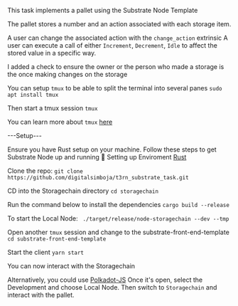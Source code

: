 

This task implements a pallet using the Substrate Node Template

The pallet stores a number and an action associated with each storage
item.

A user can change the associated action with the `change_action` extrinsic
A user can execute a call of either `Increment`, `Decrement`, `Idle` to affect
the stored value in a specific way.

I added a check to ensure the owner or the person who made a storage is the once
making changes on the storage


You can setup `tmux` to be able to split the terminal into several panes
`sudo apt install tmux`

Then start a tmux session
`tmux`

You can learn more about `tmux` [here](https://linuxize.com/post/getting-started-with-tmux/)



---Setup---

Ensure you have Rust setup on your machine. Follow these steps to get Substrate Node up and running
📝 Setting up Enviroment [Rust](https://docs.substrate.io/tutorials/v3/create-your-first-substrate-chain/)

Clone the repo:
`git clone https://github.com/digitalsimboja/t3rn_substrate_task.git`

CD into the Storagechain directory
`cd storagechain`

Run the command below to install the dependencies
`cargo build --release`

To start the Local Node:
` ./target/release/node-storagechain --dev --tmp`

Open another `tmux` session and change to the substrate-front-end-template
`cd substrate-front-end-template`

Start the client 
`yarn start`

You can now interact with the Storagechain

Alternatively, you could use [Polkadot-JS](https://polkadot.js.org/apps/#/explorer)
Once it's open, select the Development and choose Local Node.
Then switch to `Storagechain` and interact with the pallet.
